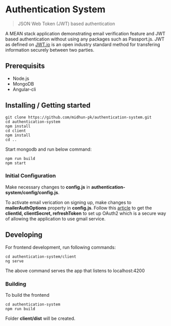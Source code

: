 # Authentication System
> JSON Web Token (JWT) based authentication

A MEAN stack application demonstrating email verification feature and JWT based authentication without using any packages such as Passport.js. JWT as defined on [JWT.io](https://jwt.io/) is an open industry standard method for transfering information securely between two parties.

## Prerequisits

- Node.js
- MongoDB
- Angular-cli

## Installing / Getting started

```shell
git clone https://github.com/midhun-pk/authentication-system.git
cd authentication-system
npm install
cd client
npm install
cd ..
```

Start mongodb and run below command:

```shell
npm run build
npm start
```

### Initial Configuration

Make necessary changes to **config.js** in **authentication-system/config/config.js**.

To activate email verication on signing up, make changes to **mailerAuthOptions** property in **config.js**.
Follow this [article](https://medium.com/@nickroach_50526/sending-emails-with-node-js-using-smtp-gmail-and-oauth2-316fe9c790a1) to get the **clientId, clientSecret, refreshToken** to set up OAuth2 which is a secure way of allowing the application to use gmail service.

## Developing

For frontend development, run following commands:

```shell
cd authentication-system/client
ng serve
```

The above command serves the app that listens to localhost:4200

### Building

To build the frontend

```shell
cd authentication-system
npm run build
```

Folder **client/dist** will be created.






